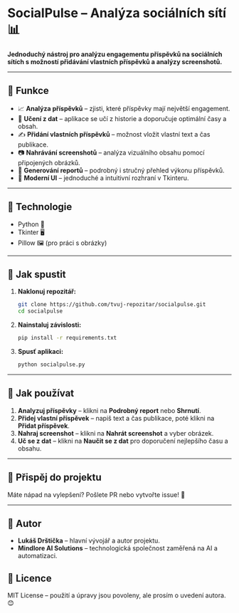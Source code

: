 # **SocialPulse – Analýza sociálních sítí** 📊

**Jednoduchý nástroj pro analýzu engagementu příspěvků na sociálních sítích s možností přidávání vlastních příspěvků a analýzy screenshotů.**

---

## 🚀 **Funkce**
- 📈 **Analýza příspěvků** – zjisti, které příspěvky mají největší engagement.
- 🧠 **Učení z dat** – aplikace se učí z historie a doporučuje optimální časy a obsah.
- ✍ **Přidání vlastních příspěvků** – možnost vložit vlastní text a čas publikace.
- 📷 **Nahrávání screenshotů** – analýza vizuálního obsahu pomocí připojených obrázků.
- 🔎 **Generování reportů** – podrobný i stručný přehled výkonu příspěvků.
- 🎨 **Moderní UI** – jednoduché a intuitivní rozhraní v Tkinteru.

---

## 🔧 **Technologie**

- Python 🐍
- Tkinter 🖥
- Pillow 🖼 (pro práci s obrázky)

---

## 📌 **Jak spustit**

1. **Naklonuj repozitář:**  
   ```sh
   git clone https://github.com/tvuj-repozitar/socialpulse.git
   cd socialpulse
   ```

2. **Nainstaluj závislosti:**  
   ```sh
   pip install -r requirements.txt
   ```

3. **Spusť aplikaci:**  
   ```sh
   python socialpulse.py
   ```

---

## 🎯 **Jak používat**

1. **Analyzuj příspěvky** – klikni na **Podrobný report** nebo **Shrnutí**.
2. **Přidej vlastní příspěvek** – napiš text a čas publikace, poté klikni na **Přidat příspěvek**.
3. **Nahraj screenshot** – klikni na **Nahrát screenshot** a vyber obrázek.
4. **Uč se z dat** – klikni na **Naučit se z dat** pro doporučení nejlepšího času a obsahu.

---

## 📢 **Přispěj do projektu**

Máte nápad na vylepšení? Pošlete PR nebo vytvořte issue! 🚀

---

## 👤 **Autor**

- **Lukáš Drštička** – hlavní vývojář a autor projektu.
- **Mindlore AI Solutions** – technologická společnost zaměřená na AI a automatizaci.

## 📜 **Licence**

MIT License – použití a úpravy jsou povoleny, ale prosím o uvedení autora. 😊

